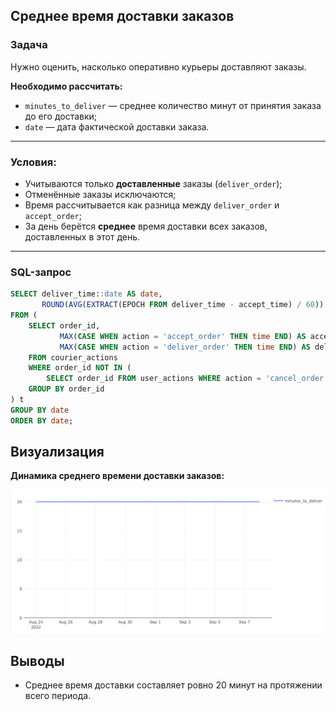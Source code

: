 ## Среднее время доставки заказов

### Задача

Нужно оценить, насколько оперативно курьеры доставляют заказы.

**Необходимо рассчитать:**

- `minutes_to_deliver` — среднее количество минут от принятия заказа до его доставки;
- `date` — дата фактической доставки заказа.

---

### Условия:

- Учитываются только **доставленные** заказы (`deliver_order`);
- Отменённые заказы исключаются;
- Время рассчитывается как разница между `deliver_order` и `accept_order`;
- За день берётся **среднее** время доставки всех заказов, доставленных в этот день.

---

### SQL-запрос

```sql
SELECT deliver_time::date AS date,
       ROUND(AVG(EXTRACT(EPOCH FROM deliver_time - accept_time) / 60)) AS minutes_to_deliver
FROM (
    SELECT order_id,
           MAX(CASE WHEN action = 'accept_order' THEN time END) AS accept_time,
           MAX(CASE WHEN action = 'deliver_order' THEN time END) AS deliver_time
    FROM courier_actions
    WHERE order_id NOT IN (
        SELECT order_id FROM user_actions WHERE action = 'cancel_order')
    GROUP BY order_id
) t
GROUP BY date
ORDER BY date;
```

## Визуализация

**Динамика среднего времени доставки заказов:**

![Динамика среднего времени доставки заказов](../img/task_7_viz.png)

## Выводы

- Среднее время доставки составляет ровно 20 минут на протяжении всего периода.
